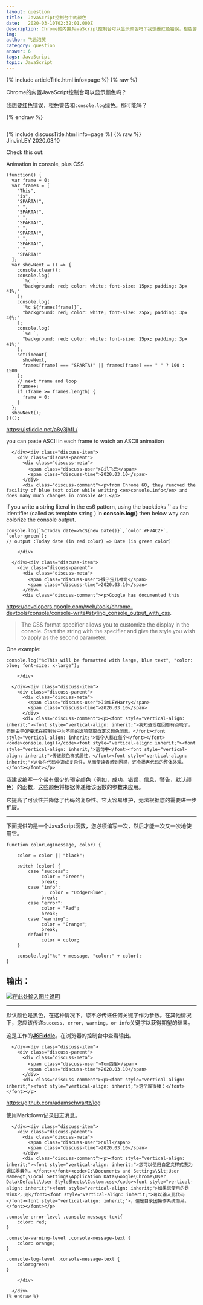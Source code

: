 ```yaml
---
layout: question
title:  JavaScript控制台中的颜色
date:   2020-03-10T02:32:01.000Z
description: Chrome的内置JavaScript控制台可以显示颜色吗？我想要红色错误，橙色警告和console.log绿色。那可能吗？...
img: 
author: 飞云泡芙
category: question
answer: 6
tags: JavaScript
topic: JavaScript
---
```

<div class="article-root">
  <div class="article">
    {% include articleTitle.html info=page %}
    {% raw %}
    <div class="article-content"><p><font style="vertical-align: inherit;"><font style="vertical-align: inherit;">Chrome的内置JavaScript控制台可以显示颜色吗？</font></font></p>

<p><font style="vertical-align: inherit;"><font style="vertical-align: inherit;">我想要红色错误，橙色警告和</font></font><code>console.log</code><font style="vertical-align: inherit;"><font style="vertical-align: inherit;">绿色。</font><font style="vertical-align: inherit;">那可能吗？</font></font></p></div>
    {% endraw %}
  </div>
  <p style="height: 0;width:0;overflow: hidden;"> 第430篇《JavaScript控制台中的颜色》来自Winter(https://github.com/aiyld/aiyld.github.io)的站点</p>
  <div class="discuss-wrapper">
    {% include discussTitle.html info=page %}
    {% raw %}
    <div class="discuss-item">
        <div class="discuss-parent">
          <div class="discuss-meta">
            <span class="discuss-user">JinJinLEY</span>
            <span class="discuss-time">2020.03.10</span>
          </div>
          <div class="discuss-comment"><p>Check this out:</p>

<p>Animation in console, plus CSS</p>

<pre><code>(function() {<font></font>
  var frame = 0;<font></font>
  var frames = [<font></font>
    "This",<font></font>
    "is",<font></font>
    "SPARTA!",<font></font>
    " ",<font></font>
    "SPARTA!",<font></font>
    " ",<font></font>
    "SPARTA!",<font></font>
    " ",<font></font>
    "SPARTA!",<font></font>
    " ",<font></font>
    "SPARTA!",<font></font>
    " ",<font></font>
    "SPARTA!"<font></font>
  ];<font></font>
  var showNext = () =&gt; {<font></font>
    console.clear();<font></font>
    console.log(<font></font>
      `%c `,<font></font>
      "background: red; color: white; font-size: 15px; padding: 3px 41%;"<font></font>
    );<font></font>
    console.log(<font></font>
      `%c ${frames[frame]}`,<font></font>
      "background: red; color: white; font-size: 25px; padding: 3px 40%;"<font></font>
    );<font></font>
    console.log(<font></font>
      `%c `,<font></font>
      "background: red; color: white; font-size: 15px; padding: 3px 41%;"<font></font>
    );<font></font>
    setTimeout(<font></font>
      showNext,<font></font>
      frames[frame] === "SPARTA!" || frames[frame] === " " ? 100 : 1500<font></font>
    );<font></font>
    // next frame and loop<font></font>
    frame++;<font></font>
    if (frame &gt;= frames.length) {<font></font>
      frame = 0;<font></font>
    }<font></font>
  };<font></font>
  showNext();<font></font>
})();<font></font>
</code></pre>

<p><a href="https://jsfiddle.net/a8y3jhfL/" rel="noreferrer">https://jsfiddle.net/a8y3jhfL/</a></p>

<p>you can paste ASCII in each frame to watch an ASCII animation</p></div>
        </div>
        
      </div><div class="discuss-item">
        <div class="discuss-parent">
          <div class="discuss-meta">
            <span class="discuss-user">Gil飞云</span>
            <span class="discuss-time">2020.03.10</span>
          </div>
          <div class="discuss-comment"><p>from Chrome 60, they removed the facility of blue text color while writing <em>console.info</em> and does many much changes in console API.</p>

<p>if you write a string literal in the es6 pattern, using the backticks `` as the identifier (called as template string ) in <strong>console.log()</strong> then below way can colorize the console output.</p>

<pre><code>console.log(`%cToday date=&gt;%c${new Date()}`,`color:#F74C2F`, `color:green`);<font></font>
// output :Today date (in red color) =&gt; Date (in green color)<font></font>
</code></pre></div>
        </div>
        
      </div><div class="discuss-item">
        <div class="discuss-parent">
          <div class="discuss-meta">
            <span class="discuss-user">猴子宝儿神奇</span>
            <span class="discuss-time">2020.03.10</span>
          </div>
          <div class="discuss-comment"><p>Google has documented this
<a href="https://developers.google.com/web/tools/chrome-devtools/console/console-write#styling_console_output_with_css" rel="noreferrer">https://developers.google.com/web/tools/chrome-devtools/console/console-write#styling_console_output_with_css</a>. </p>

<blockquote>
  <p>The CSS format specifier allows you to customize the display in the console. Start the string with the specifier and give the style you wish to apply as the second parameter.</p>
</blockquote>

<p>One example:</p>

<pre><code>console.log("%cThis will be formatted with large, blue text", "color: blue; font-size: x-large");
</code></pre></div>
        </div>
        
      </div><div class="discuss-item">
        <div class="discuss-parent">
          <div class="discuss-meta">
            <span class="discuss-user">JimLEYHarry</span>
            <span class="discuss-time">2020.03.10</span>
          </div>
          <div class="discuss-comment"><p><font style="vertical-align: inherit;"><font style="vertical-align: inherit;">我知道现在回答有点晚了，但是由于OP要求在控制台中为不同的选项获取自定义颜色消息。</font><font style="vertical-align: inherit;">每个人都在每个</font></font><code>console.log()</code><font style="vertical-align: inherit;"><font style="vertical-align: inherit;">语句中</font><font style="vertical-align: inherit;">传递颜色样式属性，</font><font style="vertical-align: inherit;">这会在代码中造成复杂性，从而使读者感到困惑，还会损害代码的整体外观。</font></font></p>

<p><font style="vertical-align: inherit;"><font style="vertical-align: inherit;">我建议编写一个带有很少的预定颜色（例如，成功，错误，信息，警告，默认颜色）的函数，这些颜色将根据传递给该函数的参数来应用。 </font></font></p>

<p><font style="vertical-align: inherit;"><font style="vertical-align: inherit;">它提高了可读性并降低了代码的复杂性。</font><font style="vertical-align: inherit;">它太容易维护，无法根据您的需要进一步扩展。</font></font></p>

<hr>

<p><font style="vertical-align: inherit;"><font style="vertical-align: inherit;">下面提供的是一个JavaScript函数，您必须编写一次，然后才能一次又一次地使用它。</font></font></p>

<pre><code>function colorLog(message, color) {<font></font>
<font></font>
    color = color || "black";<font></font>
<font></font>
    switch (color) {<font></font>
        case "success":  <font></font>
             color = "Green"; <font></font>
             break;<font></font>
        case "info":     <font></font>
                color = "DodgerBlue";  <font></font>
             break;<font></font>
        case "error":   <font></font>
             color = "Red";     <font></font>
             break;<font></font>
        case "warning":  <font></font>
             color = "Orange";   <font></font>
             break;<font></font>
        default: <font></font>
             color = color;<font></font>
    }<font></font>
<font></font>
    console.log("%c" + message, "color:" + color);<font></font>
}<font></font>
</code></pre>

<h2><font style="vertical-align: inherit;"><font style="vertical-align: inherit;">输出：</font></font></h2>

<p><a href="https://i.stack.imgur.com/b0J3l.png" rel="noreferrer"><img src="https://i.stack.imgur.com/b0J3l.png" alt="在此处输入图片说明"></a></p>

<hr>

<p><font style="vertical-align: inherit;"><font style="vertical-align: inherit;">默认颜色是黑色，在这种情况下，您不必传递任何关键字作为参数。</font><font style="vertical-align: inherit;">在其他情况下，您应该传递</font></font><code>success, error, warning, or info</code><font style="vertical-align: inherit;"><font style="vertical-align: inherit;">关键字以获得期望的结果。</font></font></p>

<p><font style="vertical-align: inherit;"><font style="vertical-align: inherit;">这是工作的</font></font><strong><a href="https://jsfiddle.net/suhaibjanjua/h8yc0px8/1/" rel="noreferrer"><font style="vertical-align: inherit;"><font style="vertical-align: inherit;">JSFiddle</font></font></a></strong><font style="vertical-align: inherit;"><font style="vertical-align: inherit;">。</font><font style="vertical-align: inherit;">在浏览器的控制台中查看输出。</font></font></p></div>
        </div>
        
      </div><div class="discuss-item">
        <div class="discuss-parent">
          <div class="discuss-meta">
            <span class="discuss-user">Tom西里</span>
            <span class="discuss-time">2020.03.10</span>
          </div>
          <div class="discuss-comment"><p><font style="vertical-align: inherit;"><font style="vertical-align: inherit;">这个库很棒：</font></font></p>

<p><a href="https://github.com/adamschwartz/log" rel="noreferrer"><font style="vertical-align: inherit;"><font style="vertical-align: inherit;">https://github.com/adamschwartz/log</font></font></a></p>

<p><font style="vertical-align: inherit;"><font style="vertical-align: inherit;">使用Markdown记录日志消息。</font></font></p></div>
        </div>
        
      </div><div class="discuss-item">
        <div class="discuss-parent">
          <div class="discuss-meta">
            <span class="discuss-user">null</span>
            <span class="discuss-time">2020.03.10</span>
          </div>
          <div class="discuss-comment"><p><font style="vertical-align: inherit;"><font style="vertical-align: inherit;">您可以使用自定义样式表为调试器着色。</font></font><code>C:\Documents and Settings\&lt;User Name&gt;\Local Settings\Application Data\Google\Chrome\User Data\Default\User StyleSheets\Custom.css</code><font style="vertical-align: inherit;"><font style="vertical-align: inherit;">如果您使用的是WinXP，则</font><font style="vertical-align: inherit;">可以输入此代码</font><font style="vertical-align: inherit;">，但是目录因操作系统而异。</font></font></p>

<pre><code>.console-error-level .console-message-text{<font></font>
    color: red;<font></font>
}<font></font>
<font></font>
.console-warning-level .console-message-text {<font></font>
    color: orange;<font></font>
}<font></font>
<font></font>
.console-log-level .console-message-text {<font></font>
    color:green;<font></font>
}<font></font>
</code></pre></div>
        </div>
        
      </div>
    {% endraw %}
  </div>
<div>
